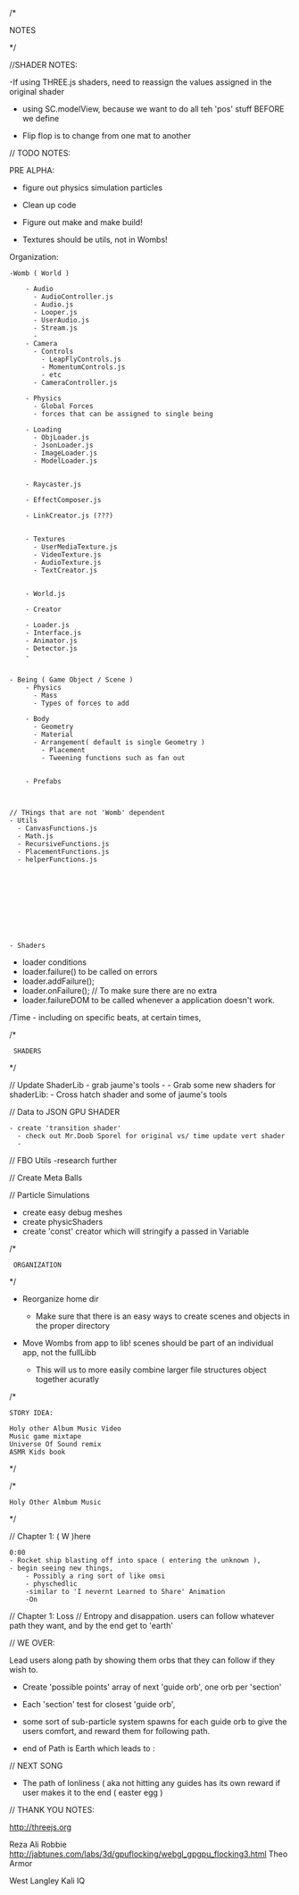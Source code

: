 
/*

   NOTES

*/


//SHADER NOTES:

  -If using THREE.js shaders, need to reassign the values assigned in the original shader

  - using SC.modelView, because we want to do all teh 'pos' stuff BEFORE we define

  - Flip flop is to change from one mat to another


// TODO NOTES:




  PRE ALPHA:

  - figure out physics simulation particles
  - Clean up code
  - Figure out make and make build!


  - Textures should be utils, not in Wombs!


  Organization:

    -Womb ( World )
        
        - Audio
          - AudioController.js
          - Audio.js
          - Looper.js
          - UserAudio.js
          - Stream.js
          - 
        - Camera
          - Controls
            - LeapFlyControls.js
            - MomentumControls.js
            - etc
          - CameraController.js

        - Physics
          - Global Forces
          - forces that can be assigned to single being

        - Loading
          - ObjLoader.js
          - JsonLoader.js
          - ImageLoader.js
          - ModelLoader.js


        - Raycaster.js
      
        - EffectComposer.js
  
        - LinkCreator.js (???)
        

        - Textures
          - UserMediaTexture.js
          - VideoTexture.js
          - AudioTexture.js
          - TextCreator.js


        - World.js
        
        - Creator

        - Loader.js
        - Interface.js
        - Animator.js
        - Detector.js
        - 
      

    - Being ( Game Object / Scene )
        - Physics
          - Mass
          - Types of forces to add

        - Body
          - Geometry
          - Material
          - Arrangement( default is single Geometry )
            - Placement
            - Tweening functions such as fan out


        - Prefabs
          


    // THings that are not 'Womb' dependent
    - Utils
      - CanvasFunctions.js
      - Math.js
      - RecursiveFunctions.js
      - PlacementFunctions.js
      - helperFunctions.js










    - Shaders

      

  - loader conditions
  - loader.failure() to be called on errors
  - loader.addFailure();
  - loader.onFailure();   // To make sure there are no extra
  - loader.failureDOM to be called whenever a application doesn't work.


  /Time
      - including on specific beats, at certain times, 






  /*

     SHADERS

  */

  // Update ShaderLib
    - grab jaume's tools
    - 
      - Grab some new shaders for shaderLib:
        - Cross hatch shader and some of jaume's tools
      
  // Data to JSON GPU SHADER
  
    - create 'transition shader'
      - check out Mr.Doob Sporel for original vs/ time update vert shader
      - 

  // FBO Utils 
      -research further



  // Create Meta Balls


  // Particle Simulations
  - create easy debug meshes
  - create physicShaders
  - create 'const' creator which will stringify a passed in Variable



  /*

     ORGANIZATION

  */

  - Reorganize home dir
    - Make sure that there is an easy ways to create scenes and objects in the proper directory


  - Move Wombs from app to lib!
    scenes should be part of an individual app, not the fullLibb
    - This will us to more easily combine larger file structures object together acuratly



  /*

    STORY IDEA:

    Holy other Album Music Video
    Music game mixtape
    Universe Of Sound remix
    ASMR Kids book

    

  */


  /*

    Holy Other Almbum Music 

  */

  // Chapter 1: ( W )here

    0:00
    - Rocket ship blasting off into space ( entering the unknown ), 
    - begin seeing new things,
        - Possibly a ring sort of like omsi
        - physchedlic 
        -similar to 'I nevernt Learned to Share' Animation
        -On 


  // Chapter 1: Loss
  // Entropy and disappation. 
  users can follow whatever path they want, and by the end get to 'earth'



  // WE OVER:

  Lead users along path by showing them orbs that they can follow if they wish to.
  - Create 'possible points' array of next 'guide orb', one orb per 'section'
  - Each 'section' test for closest 'guide orb',
  - some sort of sub-particle system spawns for each guide orb to give the users comfort,
    and reward them for following path. 


  - end of Path is Earth which leads to :


 
  // NEXT SONG




  - The path of lonliness ( aka not hitting any guides has its own reward if user makes it to the end ( 
        easter egg )
  
  
  // THANK YOU NOTES:

  http://threejs.org

  Reza Ali
  Robbie
  http://jabtunes.com/labs/3d/gpuflocking/webgl_gpgpu_flocking3.html
  Theo Armor

  West Langley
  Kali
  IQ




   
